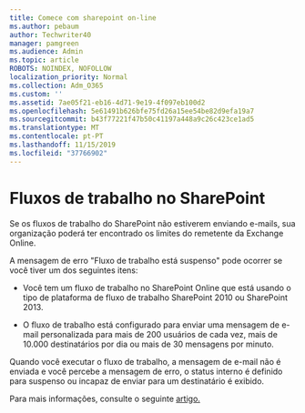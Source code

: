 ```yaml
---
title: Comece com sharepoint on-line
ms.author: pebaum
author: Techwriter40
manager: pamgreen
ms.audience: Admin
ms.topic: article
ROBOTS: NOINDEX, NOFOLLOW
localization_priority: Normal
ms.collection: Adm_O365
ms.custom: ''
ms.assetid: 7ae05f21-eb16-4d71-9e19-4f097eb100d2
ms.openlocfilehash: 5e61491b626bfe75fd26a15ee54be82d9efa19a7
ms.sourcegitcommit: b43f77221f47b50c41197a448a9c26c423ce1ad5
ms.translationtype: MT
ms.contentlocale: pt-PT
ms.lasthandoff: 11/15/2019
ms.locfileid: "37766902"
---
```

# <a name="workflows-in-sharepoint"></a>Fluxos de trabalho no SharePoint

Se os fluxos de trabalho do SharePoint não estiverem enviando e-mails, sua organização poderá ter encontrado os limites do remetente da Exchange Online.

A mensagem de erro "Fluxo de trabalho está suspenso" pode ocorrer se você tiver um dos seguintes itens:

- Você tem um fluxo de trabalho no SharePoint Online que está usando o tipo de plataforma de fluxo de trabalho SharePoint 2010 ou SharePoint 2013.

- O fluxo de trabalho está configurado para enviar uma mensagem de e-mail personalizada para mais de 200 usuários de cada vez, mais de 10.000 destinatários por dia ou mais de 30 mensagens por minuto.

Quando você executar o fluxo de trabalho, a mensagem de e-mail não é enviada e você percebe a mensagem de erro, o status interno é definido para suspenso ou incapaz de enviar para um destinatário é exibido.

Para mais informações, consulte o seguinte [artigo.](https://docs.microsoft.com/sharepoint/support/workflows/configured-workflow-fails-running)


